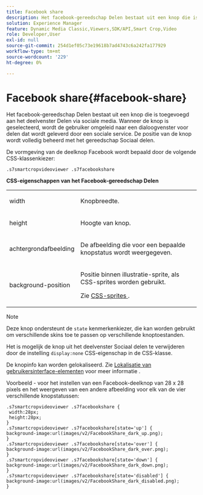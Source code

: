 ```yaml
---
title: Facebook share
description: Het facebook-gereedschap Delen bestaat uit een knop die is toegevoegd aan het deelvenster Delen via sociale media. Wanneer de knop is geselecteerd, wordt de gebruiker omgeleid naar een dialoogvenster voor delen dat wordt geleverd door een sociale service. De positie van de knop wordt volledig beheerd met het gereedschap Sociaal delen.
solution: Experience Manager
feature: Dynamic Media Classic,Viewers,SDK/API,Smart Crop,Video
role: Developer,User
exl-id: null
source-git-commit: 254d1ef05c73e19618b7ad4743c6a242fa177929
workflow-type: tm+mt
source-wordcount: '229'
ht-degree: 0%

---
```


# Facebook share{#facebook-share}

Het facebook-gereedschap Delen bestaat uit een knop die is toegevoegd aan het deelvenster Delen via sociale media. Wanneer de knop is geselecteerd, wordt de gebruiker omgeleid naar een dialoogvenster voor delen dat wordt geleverd door een sociale service. De positie van de knop wordt volledig beheerd met het gereedschap Sociaal delen.

<!--<a id="section_ADDF98E91AF24F618289D1682A5FB13A"></a>-->

De vormgeving van de deelknop Facebook wordt bepaald door de volgende CSS-klassenkiezer:

```
.s7smartcropvideoviewer .s7facebookshare
```

**CSS-eigenschappen van het Facebook-gereedschap Delen**

<table id="table_C48C56E696304C9BAFEE71BA9EA9A174"> 
 <tbody> 
  <tr> 
   <td colname="col1"> <p> <span class="codeph"> width </span> </p> </td> 
   <td colname="col2"> <p>Knopbreedte. </p> </td> 
  </tr> 
  <tr> 
   <td colname="col1"> <p> <span class="codeph"> height </span> </p> </td> 
   <td colname="col2"> <p>Hoogte van knop. </p> </td> 
  </tr> 
  <tr> 
   <td colname="col1"> <p> <span class="codeph"> achtergrondafbeelding </span> </p> </td> 
   <td colname="col2"> <p> De afbeelding die voor een bepaalde knopstatus wordt weergegeven. </p> </td> 
  </tr> 
  <tr> 
   <td colname="col1"> <p> <span class="codeph"> background-position </span> </p> </td> 
   <td colname="col2"> <p> Positie binnen illustratie-sprite, als CSS-sprites worden gebruikt. </p> <p>Zie <a href="../../../c-html5-aem-asset-viewers/c-html5-aem-smartcropvideo/c-html5-aem-smartcropvideo-viewer-customizingviewer/c-html5-aem-smartcropvideo-customizingviewer.md#section-9b6d8d601cb441d08214dada7bb4eddc" format="dita" scope="local"> CSS-sprites </a>. </p> </td> 
  </tr> 
 </tbody> 
</table>

>[!NOTE]
>
>Deze knop ondersteunt de `state` kenmerkenkiezer, die kan worden gebruikt om verschillende skins toe te passen op verschillende knoptoestanden.

Het is mogelijk de knop uit het deelvenster Sociaal delen te verwijderen door de instelling `display:none` CSS-eigenschap in de CSS-klasse.

De knopinfo kan worden gelokaliseerd. Zie [Lokalisatie van gebruikersinterface-elementen](../../../c-html5-aem-asset-viewers/c-html5-aem-smartcropvideo/r-html5-aem-smartcropvideo-viewer-localization.md#concept-1d5ca2d8480f4064a51eddba13940aad) voor meer informatie .

Voorbeeld - voor het instellen van een Facebook-deelknop van 28 x 28 pixels en het weergeven van een andere afbeelding voor elk van de vier verschillende knopstatussen:

```
.s7smartcropvideoviewer .s7facebookshare { 
 width:28px; 
 height:28px; 
} 
.s7smartcropvideoviewer .s7facebookshare[state='up'] { 
background-image:url(images/v2/FacebookShare_dark_up.png); 
} 
.s7smartcropvideoviewer .s7facebookshare[state='over'] { 
background-image:url(images/v2/FacebookShare_dark_over.png); 
} 
.s7smartcropvideoviewer .s7facebookshare[state='down'] { 
background-image:url(images/v2/FacebookShare_dark_down.png); 
} 
.s7smartcropvideoviewer .s7facebookshare[state='disabled'] { 
background-image:url(images/v2/FacebookShare_dark_disabled.png); 
}
```
